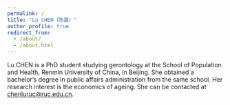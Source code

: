 ```yaml
---
permalink: /
title: "Lu CHEN（陈露）"
author_profile: true
redirect_from: 
  - /about/
  - /about.html
---
```


Lu CHEN is a PhD student studying gerontology at the School of Population and Health, Renmin University of China, in Beijing. She obtained a bachelor’s degree in public affairs administration from the same school. Her research interest is the economics of ageing. She can be contacted at chenluruc@ruc.edu.cn.
